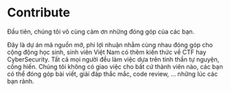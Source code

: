 # Contribute

Đầu tiên, chúng tôi vô cùng cảm ơn những đóng góp của các bạn. 

Đây là dự án mã nguồn mở, phi lợi nhuận nhằm cùng nhau đóng góp cho cộng động học sinh, sinh viên 
Việt Nam có thêm kiến thức về CTF hay CyberSecurity. Tất cả mọi người đều làm việc dựa trên tinh thần 
tự nguyện, cống hiến. Chúng tôi không có giao việc cho bất cứ thành viên nào, các bạn có thể đóng góp bài
viết, giải đáp thắc mắc, code review, ... những lúc các bạn rảnh. 